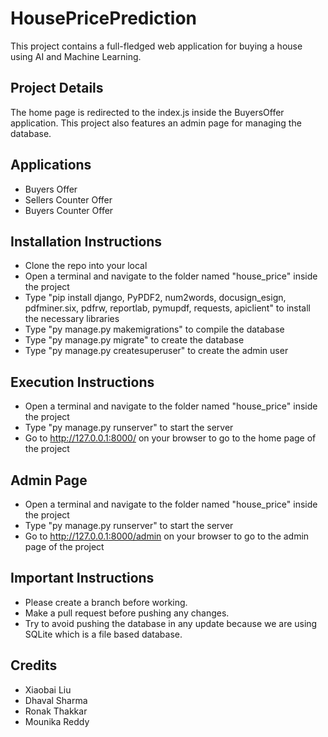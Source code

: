 # HousePricePrediction
 This project contains a full-fledged web application for buying a house using AI and Machine Learning.

## Project Details
 The home page is redirected to the index.js inside the BuyersOffer application. This project also features an admin page for managing the database.
 
## Applications
 * Buyers Offer
 * Sellers Counter Offer
 * Buyers Counter Offer
 
## Installation Instructions
 * Clone the repo into your local
 * Open a terminal and navigate to the folder named "house_price" inside the project
 * Type "pip install django, PyPDF2, num2words, docusign_esign, pdfminer.six, pdfrw, reportlab, pymupdf, requests, apiclient" to install the necessary libraries
 * Type "py manage.py makemigrations" to compile the database
 * Type "py manage.py migrate" to create the database
 * Type "py manage.py createsuperuser" to create the admin user
 
## Execution Instructions
 * Open a terminal and navigate to the folder named "house_price" inside the project
 * Type "py manage.py runserver" to start the server
 * Go to http://127.0.0.1:8000/ on your browser to go to the home page of the project

## Admin Page
 * Open a terminal and navigate to the folder named "house_price" inside the project
 * Type "py manage.py runserver" to start the server
 * Go to http://127.0.0.1:8000/admin on your browser to go to the admin page of the project

## Important Instructions
 * Please create a branch before working. 
 * Make a pull request before pushing any changes.
 * Try to avoid pushing the database in any update because we are using SQLite which is a file based database.

## Credits
 * Xiaobai Liu
 * Dhaval Sharma
 * Ronak Thakkar
 * Mounika Reddy
